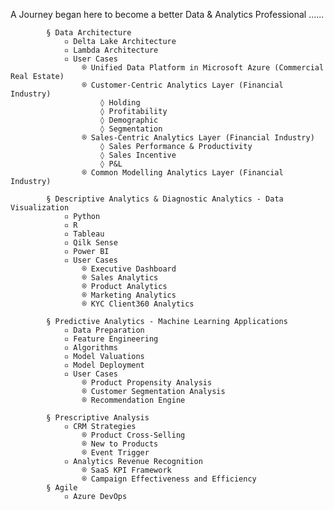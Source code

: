 A Journey began here to become a better Data & Analytics Professional ......

			§ Data Architecture
				▫ Delta Lake Architecture
				▫ Lambda Architecture
				▫ User Cases
					® Unified Data Platform in Microsoft Azure (Commercial Real Estate)
					® Customer-Centric Analytics Layer (Financial Industry)
						◊ Holding
						◊ Profitability
						◊ Demographic
						◊ Segmentation
					® Sales-Centric Analytics Layer (Financial Industry)
						◊ Sales Performance & Productivity
						◊ Sales Incentive
						◊ P&L
					® Common Modelling Analytics Layer (Financial Industry)
				
			§ Descriptive Analytics & Diagnostic Analytics - Data Visualization
				▫ Python
				▫ R
				▫ Tableau
				▫ Qilk Sense
				▫ Power BI
				▫ User Cases
					® Executive Dashboard
					® Sales Analytics
					® Product Analytics
					® Marketing Analytics
					® KYC Client360 Analytics
				
			§ Predictive Analytics - Machine Learning Applications
				▫ Data Preparation
				▫ Feature Engineering
				▫ Algorithms
				▫ Model Valuations
				▫ Model Deployment
				▫ User Cases
					® Product Propensity Analysis
					® Customer Segmentation Analysis
					® Recommendation Engine
		
			§ Prescriptive Analysis
				▫ CRM Strategies
					® Product Cross-Selling
					® New to Products
					® Event Trigger
				▫ Analytics Revenue Recognition
					® SaaS KPI Framework
					® Campaign Effectiveness and Efficiency
			§ Agile
				▫ Azure DevOps

